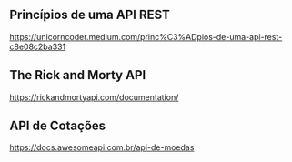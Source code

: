 ## Princípios de uma API REST
https://unicorncoder.medium.com/princ%C3%ADpios-de-uma-api-rest-c8e08c2ba331

## The Rick and Morty API
https://rickandmortyapi.com/documentation/

## API de Cotações
https://docs.awesomeapi.com.br/api-de-moedas
